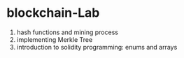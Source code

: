# blockchain-Lab

1. hash functions and mining process
2. implementing Merkle Tree
3. introduction to solidity programming: enums and arrays
